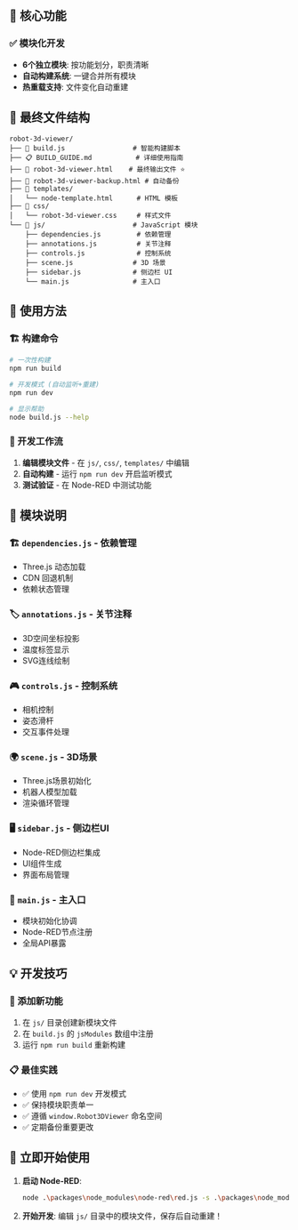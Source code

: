 ## 🚀 核心功能

### ✅ 模块化开发
- **6个独立模块**: 按功能划分，职责清晰
- **自动构建系统**: 一键合并所有模块
- **热重载支持**: 文件变化自动重建

## 📁 最终文件结构

```
robot-3d-viewer/
├── 🔧 build.js                 # 智能构建脚本
├── 📋 BUILD_GUIDE.md           # 详细使用指南
├── 📄 robot-3d-viewer.html    # 最终输出文件 ⭐
├── 💾 robot-3d-viewer-backup.html # 自动备份
├── 📁 templates/
│   └── node-template.html      # HTML 模板
├── 🎨 css/
│   └── robot-3d-viewer.css     # 样式文件
└── 📜 js/                      # JavaScript 模块
    ├── dependencies.js         # 依赖管理
    ├── annotations.js          # 关节注释
    ├── controls.js             # 控制系统
    ├── scene.js               # 3D 场景
    ├── sidebar.js             # 侧边栏 UI
    └── main.js                # 主入口
```

## 🎯 使用方法

### 🏗️ 构建命令

```bash
# 一次性构建
npm run build

# 开发模式 (自动监听+重建)
npm run dev

# 显示帮助
node build.js --help
```

### 🔄 开发工作流

1. **编辑模块文件** - 在 `js/`, `css/`, `templates/` 中编辑
2. **自动构建** - 运行 `npm run dev` 开启监听模式  
3. **测试验证** - 在 Node-RED 中测试功能

## 🔧 模块说明

### 🏗️ `dependencies.js` - 依赖管理
- Three.js 动态加载
- CDN 回退机制
- 依赖状态管理

### 🏷️ `annotations.js` - 关节注释
- 3D空间坐标投影
- 温度标签显示
- SVG连线绘制

### 🎮 `controls.js` - 控制系统
- 相机控制
- 姿态滑杆
- 交互事件处理

### 🌍 `scene.js` - 3D场景
- Three.js场景初始化
- 机器人模型加载
- 渲染循环管理

### 🖥️ `sidebar.js` - 侧边栏UI
- Node-RED侧边栏集成
- UI组件生成
- 界面布局管理

### 🚀 `main.js` - 主入口
- 模块初始化协调
- Node-RED节点注册
- 全局API暴露

## 💡 开发技巧

### 🎯 添加新功能
1. 在 `js/` 目录创建新模块文件
2. 在 `build.js` 的 `jsModules` 数组中注册
3. 运行 `npm run build` 重新构建

### 📋 最佳实践
- ✅ 使用 `npm run dev` 开发模式
- ✅ 保持模块职责单一
- ✅ 遵循 `window.Robot3DViewer` 命名空间
- ✅ 定期备份重要更改

## 🎉 立即开始使用

1. **启动 Node-RED**:
   ```bash
   node .\packages\node_modules\node-red\red.js -s .\packages\node_modules\node-red\settings.js -u .\data\
   ```

2. **开始开发**: 编辑 `js/` 目录中的模块文件，保存后自动重建！

